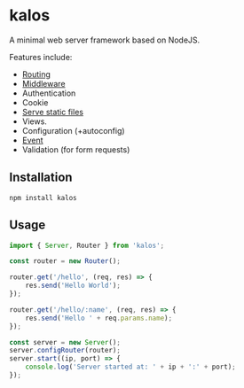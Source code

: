 # kalos

A minimal web server framework based on NodeJS.

Features include:

- [Routing](docs/routing.md)
- [Middleware](docs/middleware.md)
- Authentication
- Cookie
- [Serve static files](docs/staticserving.md)
- Views.
- Configuration (+autoconfig)
- [Event](docs/event_emitter.md)
- Validation (for form requests)

## Installation

```
npm install kalos
```

## Usage

```js
import { Server, Router } from 'kalos';

const router = new Router();

router.get('/hello', (req, res) => {
    res.send('Hello World');
});

router.get('/hello/:name', (req, res) => {
    res.send('Hello ' + req.params.name);
});

const server = new Server();
server.configRouter(router);
server.start((ip, port) => {
    console.log('Server started at: ' + ip + ':' + port);
});
```
